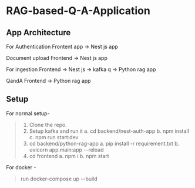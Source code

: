 # RAG-based-Q-A-Application

## App Architecture

For Authentication
Frontent app -> Nest js app

Document upload 
Frontend -> Nest js app

For ingestion 
Frontend -> Nest js -> kafka q -> Python rag app

QandA 
Frontend -> Python rag app

## Setup

For normal setup-
> 1. Clone the repo.
> 2. Setup kafka and run it
>  a. cd backend/nest-auth-app
>  b. npm install
>  c. npm run start:dev
> 3. cd backend/python-rag-app
>  a. pip install -r requirement.txt
>  b. uvicorn app.main:app --reload
> 4. cd frontend
>  a. npm i
>  b. npm start

For docker -
> run docker-compose up --build
 

